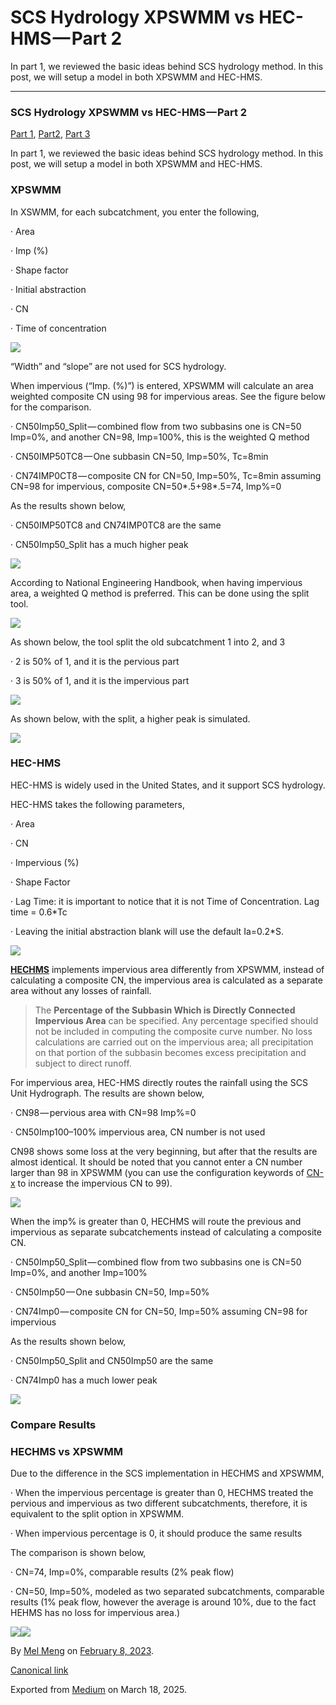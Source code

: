# SCS Hydrology XPSWMM vs HEC-HMS — Part 2

In part 1, we reviewed the basic ideas behind SCS hydrology method. In this post, we will setup a model in both XPSWMM and HEC-HMS.

---

### SCS Hydrology XPSWMM vs HEC-HMS — Part 2

[Part 1](https://mel-meng-pe.medium.com/scs-hydrology-method-part-1-44d6825d7599), [Part2](https://mel-meng-pe.medium.com/scs-hydrology-xpswmm-vs-hec-hms-part-2-914bbc65861f), [Part 3](https://mel-meng-pe.medium.com/scs-hydrology-in-infoworks-icm-part-3-3e7324fc4266)

In part 1, we reviewed the basic ideas behind SCS hydrology method. In this post, we will setup a model in both XPSWMM and HEC-HMS.

### XPSWMM

In XSWMM, for each subcatchment, you enter the following,

· Area

· Imp (%)

· Shape factor

· Initial abstraction

· CN

· Time of concentration

![](images\1_rIeLfjQmExtl7PK7odnyew.png)

“Width” and “slope” are not used for SCS hydrology.

When impervious (“Imp. (%)”) is entered, XPSWMM will calculate an area weighted composite CN using 98 for impervious areas. See the figure below for the comparison.

· CN50Imp50\_Split — combined flow from two subbasins one is CN=50 Imp=0%, and another CN=98, Imp=100%, this is the weighted Q method

· CN50IMP50TC8 — One subbasin CN=50, Imp=50%, Tc=8min

· CN74IMP0CT8 — composite CN for CN=50, Imp=50%, Tc=8min assuming CN=98 for impervious, composite CN=50\*.5+98\*.5=74, Imp%=0

As the results shown below,

· CN50IMP50TC8 and CN74IMP0TC8 are the same

· CN50Imp50\_Split has a much higher peak

![](images\1_k-AjJ72KXX-C9ldUpcrL6w.png)

According to National Engineering Handbook, when having impervious area, a weighted Q method is preferred. This can be done using the split tool.

![](images\1_cHZZPESbHbLEXCCJ0_SCLQ.png)

As shown below, the tool split the old subcatchment 1 into 2, and 3

· 2 is 50% of 1, and it is the pervious part

· 3 is 50% of 1, and it is the impervious part

![](images\1_DRsiRvTkBuuYzR_19tzlxg.png)

As shown below, with the split, a higher peak is simulated.

![](images\1_jXBsOjsxJ-2PWRDq7HHZ5w.png)

### HEC-HMS

HEC-HMS is widely used in the United States, and it support SCS hydrology.

HEC-HMS takes the following parameters,

· Area

· CN

· Impervious (%)

· Shape Factor

· Lag Time: it is important to notice that it is not Time of Concentration. Lag time = 0.6\*Tc

· Leaving the initial abstraction blank will use the default Ia=0.2\*S.

![](images\1_MnHvcBrEDLc298T7c-slmQ.png)

[**HECHMS**](https://www.hec.usace.army.mil/confluence/hmsdocs/hmsum/4.10/subbasin-elements/selecting-a-loss-method#id-.SelectingaLossMethodv4.10-SCSCurveNumberLoss) implements impervious area differently from XPSWMM, instead of calculating a composite CN, the impervious area is calculated as a separate area without any losses of rainfall.

> The **Percentage of the Subbasin Which is Directly Connected Impervious Area** can be specified. Any percentage specified should not be included in computing the composite curve number. No loss calculations are carried out on the impervious area; all precipitation on that portion of the subbasin becomes excess precipitation and subject to direct runoff.

For impervious area, HEC-HMS directly routes the rainfall using the SCS Unit Hydrograph. The results are shown below,

· CN98 — pervious area with CN=98 Imp%=0

· CN50Imp100–100% impervious area, CN number is not used

CN98 shows some loss at the very beginning, but after that the results are almost identical. It should be noted that you cannot enter a CN number larger than 98 in XPSWMM (you can use the configuration keywords of [CN-x](https://help.innovyze.com/display/xps/Configuration+Keywords#ConfigurationKeywords-C) to increase the impervious CN to 99).

![](images\1_RmzKaVT_oOcj0PTSBfs_jg.png)

When the imp% is greater than 0, HECHMS will route the previous and impervious as separate subcatchements instead of calculating a composite CN.

· CN50Imp50\_Split — combined flow from two subbasins one is CN=50 Imp=0%, and another Imp=100%

· CN50Imp50 — One subbasin CN=50, Imp=50%

· CN74Imp0 — composite CN for CN=50, Imp=50% assuming CN=98 for impervious

As the results shown below,

· CN50Imp50\_Split and CN50Imp50 are the same

· CN74Imp0 has a much lower peak

![](images\1_gHc0CZtTQhmFvFQ3sH-y0A.png)

### Compare Results

### HECHMS vs XPSWMM

Due to the difference in the SCS implementation in HECHMS and XPSWMM,

· When the impervious percentage is greater than 0, HECHMS treated the pervious and impervious as two different subcatchments, therefore, it is equivalent to the split option in XPSWMM.

· When impervious percentage is 0, it should produce the same results

The comparison is shown below,

· CN=74, Imp=0%, comparable results (2% peak flow)

· CN=50, Imp=50%, modeled as two separated subcatchments, comparable results (1% peak flow, however the average is around 10%, due to the fact HEHMS has no loss for impervious area.)

![](images\1_XowZ5FKN1RMZwC1OCdJA7w.png)![](images\1_QnV7ddE9d0EEa8bsVbUxqw.png)

By [Mel Meng](https://medium.com/@mel-meng-pe) on [February 8, 2023](https://medium.com/p/914bbc65861f).

[Canonical link](https://medium.com/@mel-meng-pe/scs-hydrology-xpswmm-vs-hec-hms-part-2-914bbc65861f)

Exported from [Medium](https://medium.com) on March 18, 2025.